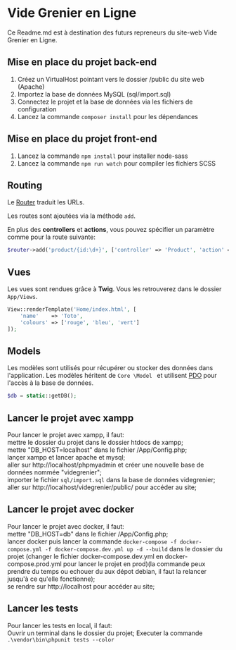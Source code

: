 # Vide Grenier en Ligne

Ce Readme.md est à destination des futurs repreneurs du site-web Vide Grenier en Ligne.

## Mise en place du projet back-end

1. Créez un VirtualHost pointant vers le dossier /public du site web (Apache)
2. Importez la base de données MySQL (sql/import.sql)
3. Connectez le projet et la base de données via les fichiers de configuration
4. Lancez la commande `composer install` pour les dépendances

## Mise en place du projet front-end
1. Lancez la commande `npm install` pour installer node-sass
2. Lancez la commande `npm run watch` pour compiler les fichiers SCSS

## Routing

Le [Router](Core/Router.php) traduit les URLs. 

Les routes sont ajoutées via la méthode `add`. 

En plus des **controllers** et **actions**, vous pouvez spécifier un paramètre comme pour la route suivante:

```php
$router->add('product/{id:\d+}', ['controller' => 'Product', 'action' => 'show']);
```


## Vues

Les vues sont rendues grâce à **Twig**. 
Vous les retrouverez dans le dossier `App/Views`. 

```php
View::renderTemplate('Home/index.html', [
    'name'    => 'Toto',
    'colours' => ['rouge', 'bleu', 'vert']
]);
```
## Models

Les modèles sont utilisés pour récupérer ou stocker des données dans l'application. Les modèles héritent de `Core
\Model
` et utilisent [PDO](http://php.net/manual/en/book.pdo.php) pour l'accès à la base de données. 

```php
$db = static::getDB();
```

## Lancer le projet avec xampp  
Pour lancer le projet avec xampp, il faut:   
mettre le dossier du projet dans le dossier htdocs de xampp;  
mettre "DB_HOST=localhost" dans le fichier /App/Config.php;  
lançer xampp et lancer apache et mysql;  
aller sur http://localhost/phpmyadmin et créer une nouvelle base de données nommée "videgrenier";  
importer le fichier ``sql/import.sql`` dans la base de données videgrenier;  
aller sur http://localhost/videgrenier/public/ pour accéder au site;  

## Lancer le projet avec docker
Pour lancer le projet avec docker, il faut:  
mettre "DB_HOST=db" dans le fichier /App/Config.php;  
lancer docker puis lancer la commande ``docker-compose -f docker-compose.yml -f docker-compose.dev.yml up -d --build`` dans le dossier du projet (changer le fichier docker-compose.dev.yml en docker-compose.prod.yml pour lancer le projet en prod)(la commande peux prendre du temps ou echouer du aux dépot debian, il faut la relancer jusqu'à ce qu'elle fonctionne);  
se rendre sur http://localhost pour accéder au site;

## Lancer les tests
Pour lancer les tests en local, il faut:  
Ouvrir un terminal dans le dossier du projet;
Executer la commande ``.\vendor\bin\phpunit tests --color ``